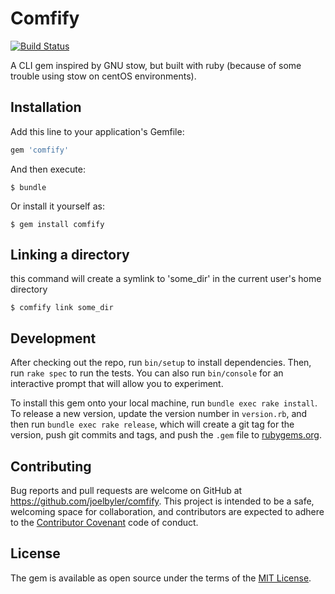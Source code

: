 # Comfify

[![Build Status](https://travis-ci.org/joelbyler/comfify.svg)](https://travis-ci.org/joelbyler/comfify)

A CLI gem inspired by GNU stow, but built with ruby (because of some trouble using stow on centOS environments).


## Installation

Add this line to your application's Gemfile:

```ruby
gem 'comfify'
```

And then execute:

    $ bundle

Or install it yourself as:

    $ gem install comfify

## Linking a directory

this command will create a symlink to 'some_dir' in the current user's home directory

    $ comfify link some_dir

## Development

After checking out the repo, run `bin/setup` to install dependencies. Then, run `rake spec` to run the tests. You can also run `bin/console` for an interactive prompt that will allow you to experiment.

To install this gem onto your local machine, run `bundle exec rake install`. To release a new version, update the version number in `version.rb`, and then run `bundle exec rake release`, which will create a git tag for the version, push git commits and tags, and push the `.gem` file to [rubygems.org](https://rubygems.org).

## Contributing

Bug reports and pull requests are welcome on GitHub at https://github.com/joelbyler/comfify. This project is intended to be a safe, welcoming space for collaboration, and contributors are expected to adhere to the [Contributor Covenant](contributor-covenant.org) code of conduct.


## License

The gem is available as open source under the terms of the [MIT License](http://opensource.org/licenses/MIT).
